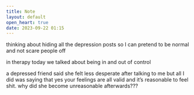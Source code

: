 ```yaml
---
title: Note
layout: default
open_heart: true
date: 2023-09-22 01:15
---
```


thinking about hiding all the depression posts so I can pretend to be normal and not scare people off

in therapy today we talked about being in and out of control
 
a depressed friend said she felt less desperate after talking to me but all I did was saying that yes your feelings are all valid and it’s reasonable to feel shit. why did she become unreasonable afterwards???
